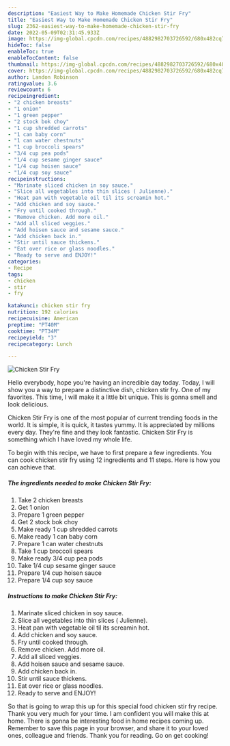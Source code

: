 ```yaml
---
description: "Easiest Way to Make Homemade Chicken Stir Fry"
title: "Easiest Way to Make Homemade Chicken Stir Fry"
slug: 2362-easiest-way-to-make-homemade-chicken-stir-fry
date: 2022-05-09T02:31:45.933Z
image: https://img-global.cpcdn.com/recipes/4882982703726592/680x482cq70/chicken-stir-fry-recipe-main-photo.jpg
hideToc: false
enableToc: true
enableTocContent: false
thumbnail: https://img-global.cpcdn.com/recipes/4882982703726592/680x482cq70/chicken-stir-fry-recipe-main-photo.jpg
cover: https://img-global.cpcdn.com/recipes/4882982703726592/680x482cq70/chicken-stir-fry-recipe-main-photo.jpg
author: Landon Robinson
ratingvalue: 3.6
reviewcount: 6
recipeingredient:
- "2 chicken breasts"
- "1 onion"
- "1 green pepper"
- "2 stock bok choy"
- "1 cup shredded carrots"
- "1 can baby corn"
- "1 can water chestnuts"
- "1 cup broccoli spears"
- "3/4 cup pea pods"
- "1/4 cup sesame ginger sauce"
- "1/4 cup hoisen sauce"
- "1/4 cup soy sauce"
recipeinstructions:
- "Marinate sliced chicken in soy sauce."
- "Slice all vegetables into thin slices ( Julienne)."
- "Heat pan with vegetable oil til its screamin hot."
- "Add chicken and soy sauce."
- "Fry until cooked through."
- "Remove chicken. Add more oil."
- "Add all sliced veggies."
- "Add hoisen sauce and sesame sauce."
- "Add chicken back in."
- "Stir until sauce thickens."
- "Eat over rice or glass noodles."
- "Ready to serve and ENJOY!"
categories:
- Recipe
tags:
- chicken
- stir
- fry

katakunci: chicken stir fry 
nutrition: 192 calories
recipecuisine: American
preptime: "PT40M"
cooktime: "PT34M"
recipeyield: "3"
recipecategory: Lunch

---
```



![Chicken Stir Fry](https://img-global.cpcdn.com/recipes/4882982703726592/680x482cq70/chicken-stir-fry-recipe-main-photo.jpg)

Hello everybody, hope you're having an incredible day today. Today, I will show you a way to prepare a distinctive dish, chicken stir fry. One of my favorites. This time, I will make it a little bit unique. This is gonna smell and look delicious.

Chicken Stir Fry is one of the most popular of current trending foods in the world. It is simple, it is quick, it tastes yummy. It is appreciated by millions every day. They're fine and they look fantastic. Chicken Stir Fry is something which I have loved my whole life.




To begin with this recipe, we have to first prepare a few ingredients. You can cook chicken stir fry using 12 ingredients and 11 steps. Here is how you can achieve that.

<!--inarticleads1-->

##### The ingredients needed to make Chicken Stir Fry:

1. Take 2 chicken breasts
1. Get 1 onion
1. Prepare 1 green pepper
1. Get 2 stock bok choy
1. Make ready 1 cup shredded carrots
1. Make ready 1 can baby corn
1. Prepare 1 can water chestnuts
1. Take 1 cup broccoli spears
1. Make ready 3/4 cup pea pods
1. Take 1/4 cup sesame ginger sauce
1. Prepare 1/4 cup hoisen sauce
1. Prepare 1/4 cup soy sauce




<!--inarticleads2-->

##### Instructions to make Chicken Stir Fry:

1. Marinate sliced chicken in soy sauce.
1. Slice all vegetables into thin slices ( Julienne).
1. Heat pan with vegetable oil til its screamin hot.
1. Add chicken and soy sauce.
1. Fry until cooked through.
1. Remove chicken. Add more oil.
1. Add all sliced veggies.
1. Add hoisen sauce and sesame sauce.
1. Add chicken back in.
1. Stir until sauce thickens.
1. Eat over rice or glass noodles.
1. Ready to serve and ENJOY!



So that is going to wrap this up for this special food chicken stir fry recipe. Thank you very much for your time. I am confident you will make this at home. There is gonna be interesting food in home recipes coming up. Remember to save this page in your browser, and share it to your loved ones, colleague and friends. Thank you for reading. Go on get cooking!
